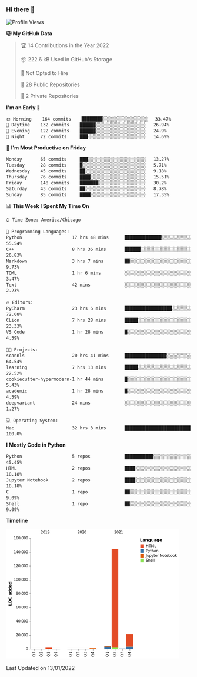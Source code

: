 ### Hi there 👋

<!--
**cauliyang/cauliyang** is a ✨ _special_ ✨ repository because its `README.md` (this file) appears on your GitHub profile.

Here are some ideas to get you started:

- 🔭 I’m currently working on ...
- 🌱 I’m currently learning ...
- 👯 I’m looking to collaborate on ...
- 🤔 I’m looking for help with ...
- 💬 Ask me about ...
- 📫 How to reach me: ...
- 😄 Pronouns: ...
- ⚡ Fun fact: ...
-->

<!--START_SECTION:waka-->
![Profile Views](http://img.shields.io/badge/Profile%20Views-1-blue)

**🐱 My GitHub Data** 

> 🏆 14 Contributions in the Year 2022
 > 
> 📦 222.6 kB Used in GitHub's Storage 
 > 
> 🚫 Not Opted to Hire
 > 
> 📜 28 Public Repositories 
 > 
> 🔑 2 Private Repositories  
 > 
**I'm an Early 🐤** 

```text
🌞 Morning    164 commits    ████████░░░░░░░░░░░░░░░░░   33.47% 
🌆 Daytime    132 commits    ██████░░░░░░░░░░░░░░░░░░░   26.94% 
🌃 Evening    122 commits    ██████░░░░░░░░░░░░░░░░░░░   24.9% 
🌙 Night      72 commits     ███░░░░░░░░░░░░░░░░░░░░░░   14.69%

```
📅 **I'm Most Productive on Friday** 

```text
Monday       65 commits     ███░░░░░░░░░░░░░░░░░░░░░░   13.27% 
Tuesday      28 commits     █░░░░░░░░░░░░░░░░░░░░░░░░   5.71% 
Wednesday    45 commits     ██░░░░░░░░░░░░░░░░░░░░░░░   9.18% 
Thursday     76 commits     ████░░░░░░░░░░░░░░░░░░░░░   15.51% 
Friday       148 commits    ███████░░░░░░░░░░░░░░░░░░   30.2% 
Saturday     43 commits     ██░░░░░░░░░░░░░░░░░░░░░░░   8.78% 
Sunday       85 commits     ████░░░░░░░░░░░░░░░░░░░░░   17.35%

```


📊 **This Week I Spent My Time On** 

```text
⌚︎ Time Zone: America/Chicago

💬 Programming Languages: 
Python                   17 hrs 48 mins      ██████████████░░░░░░░░░░░   55.54% 
C++                      8 hrs 36 mins       ██████░░░░░░░░░░░░░░░░░░░   26.83% 
Markdown                 3 hrs 7 mins        ██░░░░░░░░░░░░░░░░░░░░░░░   9.73% 
TOML                     1 hr 6 mins         ░░░░░░░░░░░░░░░░░░░░░░░░░   3.47% 
Text                     42 mins             ░░░░░░░░░░░░░░░░░░░░░░░░░   2.23%

🔥 Editors: 
PyCharm                  23 hrs 6 mins       ██████████████████░░░░░░░   72.08% 
CLion                    7 hrs 28 mins       █████░░░░░░░░░░░░░░░░░░░░   23.33% 
VS Code                  1 hr 28 mins        █░░░░░░░░░░░░░░░░░░░░░░░░   4.59%

🐱‍💻 Projects: 
scannls                  20 hrs 41 mins      ████████████████░░░░░░░░░   64.54% 
learning                 7 hrs 13 mins       █████░░░░░░░░░░░░░░░░░░░░   22.52% 
cookiecutter-hypermodern-1 hr 44 mins        █░░░░░░░░░░░░░░░░░░░░░░░░   5.43% 
academic                 1 hr 28 mins        █░░░░░░░░░░░░░░░░░░░░░░░░   4.59% 
deepvariant              24 mins             ░░░░░░░░░░░░░░░░░░░░░░░░░   1.27%

💻 Operating System: 
Mac                      32 hrs 3 mins       █████████████████████████   100.0%

```

**I Mostly Code in Python** 

```text
Python                   5 repos             ███████████░░░░░░░░░░░░░░   45.45% 
HTML                     2 repos             ████░░░░░░░░░░░░░░░░░░░░░   18.18% 
Jupyter Notebook         2 repos             ████░░░░░░░░░░░░░░░░░░░░░   18.18% 
C                        1 repo              ██░░░░░░░░░░░░░░░░░░░░░░░   9.09% 
Shell                    1 repo              ██░░░░░░░░░░░░░░░░░░░░░░░   9.09%

```


**Timeline**

![Chart not found](https://raw.githubusercontent.com/cauliyang/cauliyang/main/charts/bar_graph.png) 


 Last Updated on 13/01/2022
<!--END_SECTION:waka-->
